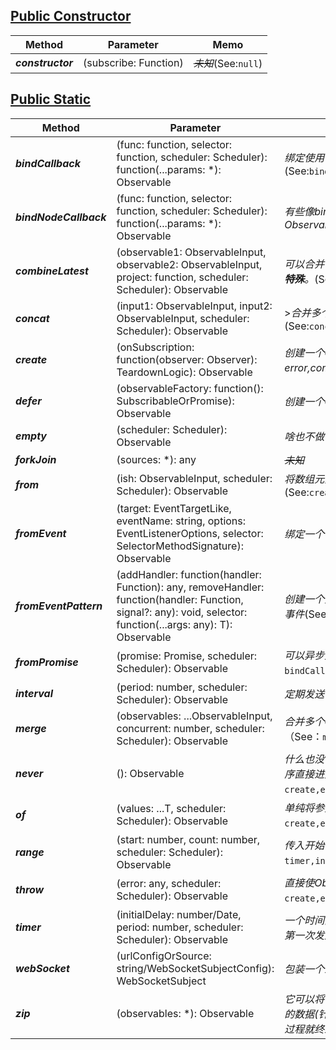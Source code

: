 ## [Public Constructor](http://reactivex.io/rxjs/class/es6/Observable.js~Observable.html)
| Method | Parameter  | Memo |
|----------|----------|----------|
|***constructor***|(subscribe: Function)|_~~未知~~_(See:`null`)|

## [Public Static](http://reactivex.io/rxjs/class/es6/Observable.js~Observable.html)
| Method | Parameter  | Memo |
|----------|----------|----------|
|***bindCallback***|(func: function, selector: function, scheduler: Scheduler): function(...params: *): Observable|_绑定使用中间方法_(See:`bindNodeCallback,from,fromPromise`)|
|***bindNodeCallback***|(func: function, selector: function, scheduler: Scheduler): function(...params: *): Observable|_有些像bindCallback,但它返回一个`callback`，返回 Observable_(See:`bindCallback,from,frimPromise`)|
|***combineLatest***|(observable1: ObservableInput, observable2: ObservableInput, project: function, scheduler: Scheduler): Observable|_可以合并多个Observable,**多个Observable发送数据方式特殊**。_(See:`combineAll,merge,withLatestFrom`)|
***concat***|(input1: ObservableInput, input2: ObservableInput, scheduler: Scheduler): Observable|>_合并多个Observable值，非并行（merge）。_(See:`concatAll,concatMap,concatMapTo`)|
***create***|(onSubscription: function(observer: Observer): TeardownLogic): Observable|_创建一个Observable实例，参数Observer拥有next，error,complete方法_(See:`empty,never,of,throw`)|
***defer***|(observableFactory: function(): SubscribableOrPromise): Observable|_创建一个Observable实例_(See:`create`)|		
***empty***|(scheduler: Scheduler): Observable|_啥也不做，直接结束。_(See:`create,never,of,throw`)|		
***forkJoin***|(sources: *): any|_~~未知~~_|		
***from***|(ish: ObservableInput<T>, scheduler: Scheduler): Observable<T>|_将数组元素或字符串，依次输出（类似of）_(See:`create,fromEvent,fromEventPattern,fromPromise`)|	
***fromEvent***|(target: EventTargetLike, eventName: string, options: EventListenerOptions, selector: SelectorMethodSignature<T>): Observable<T>|_绑定一个事件_(See:`from,fromPattern`)|	
***fromEventPattern***|(addHandler: function(handler: Function): any, removeHandler: function(handler: Function, signal?: any): void, selector: function(...args: any): T): Observable<T>|_创建一个元素的绑定事件，但同时传入一个移除元素绑定事件_(See:`from,fromEvent`)|
***fromPromise***|(promise: Promise<T>, scheduler: Scheduler): Observable<T>|_可以异步处理，将传回的值转为Observable_（See：`bindCallback,from`）|	
***interval***|(period: number, scheduler: Scheduler): Observable|_定期发送一个数据_（See：`timer,delay`）|	
***merge***|(observables: ...ObservableInput, concurrent: number, scheduler: Scheduler): Observable|_合并多个Observable值，并行（非并行：concat）。_（See：`mergeAll,mergeMap,mergeMapTop,mergeScan`）|	
***never***|(): Observable|_什么也没做，单纯传出一个Observable,但不想empty使程序直接进入complete状态_（See：`create,empty,of,throw`）|	
***of***|(values: ...T, scheduler: Scheduler): Observable<T>|_单纯将参数按顺序返回（一组数据使用from）_（See：`create,empty,never,throw`）|	
***range***|(start: number, count: number, scheduler: Scheduler): Observable|_传入开始值和结束值，输出期间的值_（See：`timer,interval`）|	
***throw***|(error: any, scheduler: Scheduler): Observable|_直接使Observable进入error状态_（See：`create,empty,never,of`）|	
***timer***|(initialDelay: number/Date, period: number, scheduler: Scheduler): Observable|_一个时间间隔(ms)或具体Date,但又二个参数，前一个表示第一次发送数据的间隔_（See：`interval,delay`）|
***webSocket***|(urlConfigOrSource: string/WebSocketSubjectConfig): WebSocketSubject|_包装一个给外部浏览的服务_（See：`null`）|	
***zip***|(observables: *): Observable<R>|_它可以将多个Observable传递进去加工，返回一个包装后的数据(针对同一位数据一起加工，一旦其中一个无数据，过程就终结)_（See：`null`）|	